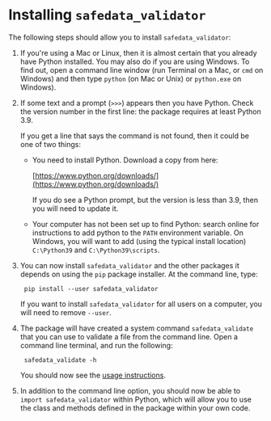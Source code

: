 # Installing `safedata_validator`

The following steps should allow you to install `safedata_validator`:

1. If you're using a Mac or Linux, then it is almost certain that you already
   have Python installed. You may also do if you are using Windows. To find out,
   open a command line window (run Terminal on a Mac, or `cmd` on Windows) and
   then type `python` (on Mac or Unix) or `python.exe` on Windows).

2. If some text and a prompt (`>>>`) appears then you have Python. Check the
   version number in the first line: the package requires at least Python 3.9.

   If you get a line that says the command is not found, then it could be one of two
   things:

   * You need to install Python. Download a copy from here:

     [https://www.python.org/downloads/](https://www.python.org/downloads/)

     If you do see a Python prompt, but the version is less than 3.9, then you will
     need to update it.

   * Your computer has not been set up to find Python: search
     online for instructions to add python to the `PATH` environment variable. On
     Windows, you will want to add (using the typical install location)
     `C:\Python39` and `C:\Python39\scripts`.

3. You can now install `safedata_validator` and the other packages it depends on using
   the `pip` package installer. At the command
   line, type:

        pip install --user safedata_validator

   If you want to install `safedata_validator` for all users on a computer, you will
   need to remove `--user`.

4. The package will have created  a system command `safedata_validate` that you
   can use to validate a file from the command line. Open a command line
   terminal,  and run the following:

        safedata_validate -h

    You should now see the [usage instructions](../command_line_tools/safedata_validate.md#using-safedatavalidate).

5. In addition to the command line option, you should now be able to `import
   safedata_validator` within Python, which will allow you to use the
   class and methods defined in the package within your own code.
